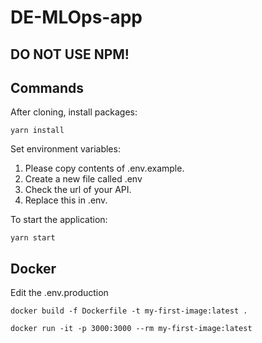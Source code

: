 # DE-MLOps-app

## DO NOT USE NPM!

## Commands
After cloning, install packages:
```
yarn install
```

Set environment variables:

1. Please copy contents of .env.example.
2. Create a new file called .env
3. Check the url of your API.
4. Replace this in .env.


To start the application:

```
yarn start
```

## Docker

Edit the .env.production

```
docker build -f Dockerfile -t my-first-image:latest .
```

```
docker run -it -p 3000:3000 --rm my-first-image:latest
```
